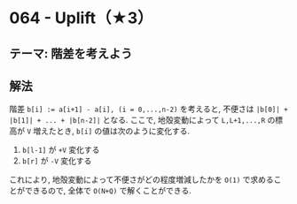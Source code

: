 # 064 - Uplift（★3）

## テーマ: 階差を考えよう

## 解法
階差 `b[i] := a[i+1] - a[i], (i = 0,...,n-2)` を考えると, 不便さは `|b[0]| + |b[1]| + ... + |b[n-2]|` となる. ここで, 地殻変動によって `L,L+1,...,R` の標高が `V` 増えたとき, `b[i]` の値は次のように変化する.

1. `b[l-1]` が `+V` 変化する
1. `b[r]` が `-V` 変化する

これにより, 地殻変動によって不便さがどの程度増減したかを `O(1)` で求めることができるので, 全体で `O(N+Q)` で解くことができる.
